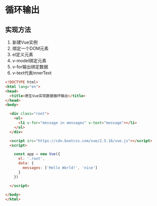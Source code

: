 # 循环输出

## 实现方法

1. 新建Vue实例
1. 绑定一个DOM元素
  1. el定义元素
  1. v-model绑定元素
1. v-for输出绑定数据
1. v-text代表innerText

```html
<!DOCTYPE html>
<html lang="en">
<head>
  <title>原生Vue实现数据循环输出</title>
</head>
<body>

  <div class="root">
    <ul>
      <li v-for="message in messages" v-text="message"></li>
    </ul>
  </div>

  <script src="https://cdn.bootcss.com/vue/2.5.16/vue.js"></script>
  <script>

    const app = new Vue({
      el: '.root',
      data: {
        messages: ['Hello World!', 'nice']
      }
    })

  </script>
  
</body>
</html>
```